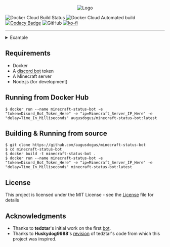 <p align="center">
<img src="https://i.imgur.com/shFtqm7.png" alt="Logo">
</p>

![Docker Cloud Build Status](https://img.shields.io/docker/cloud/build/augusdogus/minecraft-status-bot) ![Docker Cloud Automated build](https://img.shields.io/docker/cloud/automated/augusdogus/minecraft-status-bot) [![Codacy Badge](https://api.codacy.com/project/badge/Grade/fa067f6879b74528b3a2ed791cb60e3e)](https://www.codacy.com/manual/AugusDogus/minecraft-status-bot?utm_source=github.com&utm_medium=referral&utm_content=AugusDogus/minecraft-status-bot&utm_campaign=Badge_Grade) ![GitHub](https://img.shields.io/github/license/AugusDogus/minecraft-status-bot?color=blue) [![ko-fi](https://img.shields.io/badge/Buy%20me%20a-Coffee-brightgreen)](https://ko-fi.com/augusdogus)

---

<details>
  <summary>Example</summary>
  
  <img src="https://i.imgur.com/ac1wj7n.png" align="center"/>
  
</details>

## Requirements

- Docker
- A [discord bot](https://discordapp.com/developers/applications/) token
- A Minecraft server
- Node.js (for development)

## Running from Docker Hub

    $ docker run --name minecraft-status-bot -e "token=Disord_Bot_Token_Here" -e "ip=Minecraft_Server_IP_Here" -e "delay=Time_In_Milliseconds" augusdogus/minecraft-status-bot:latest

## Building & Running from source

    $ git clone https://github.com/augusdogus/minecraft-status-bot
    $ cd minecraft-status-bot
    $ docker build -t minecraft-status-bot .
    $ docker run --name minecraft-status-bot -e "token=Disord_Bot_Token_Here" -e "ip=Minecraft_Server_IP_Here" -e "delay=Time_In_Milliseconds" minecraft-status-bot:latest

## License

This project is licensed under the MIT License - see the [License](License) file for details

## Acknowledgments

- Thanks to **tedztar**'s initial work on the first [bot](https://github.com/tedztar/mcstatusbot/).
- Thanks to **Huskydog9988**'s [revision](https://github.com/Huskydog9988/mcstatusbot) of tedztar's code from which this project was inspired.
